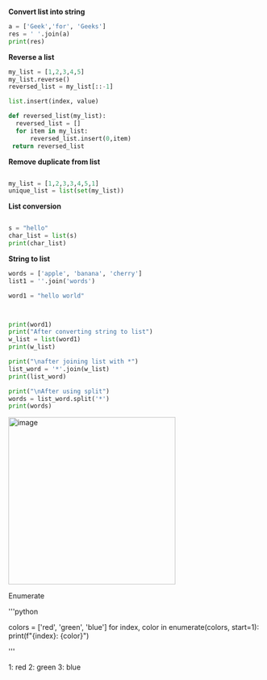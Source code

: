 **Convert list into string**

```python
a = ['Geek','for', 'Geeks']
res = ' '.join(a)
print(res)
```

**Reverse a list**

```python
my_list = [1,2,3,4,5]
my_list.reverse()
reversed_list = my_list[::-1]

list.insert(index, value)

def reversed_list(my_list):
  reversed_list = []
  for item in my_list:
      reversed_list.insert(0,item)
 return reversed_list
```
**Remove duplicate from list**

```python

my_list = [1,2,3,3,4,5,1]
unique_list = list(set(my_list))
```

**List conversion**

```python

s = "hello"
char_list = list(s)
print(char_list)
```

**String to list**

```python
words = ['apple', 'banana', 'cherry']
list1 = ''.join('words')
```
```python
word1 = "hello world"



print(word1)
print("After converting string to list")
w_list = list(word1)
print(w_list)

print("\nafter joining list with *")
list_word = '*'.join(w_list)
print(list_word)

print("\nAfter using split")
words = list_word.split('*')
print(words)
```
<img width="331" alt="image" src="https://github.com/user-attachments/assets/bca1d714-c805-4b86-90b2-0658d2a523db" />

Enumerate 

'''python

colors = ['red', 'green', 'blue']
for index, color in enumerate(colors, start=1):
    print(f"{index}: {color}")

'''

1: red
2: green
3: blue





